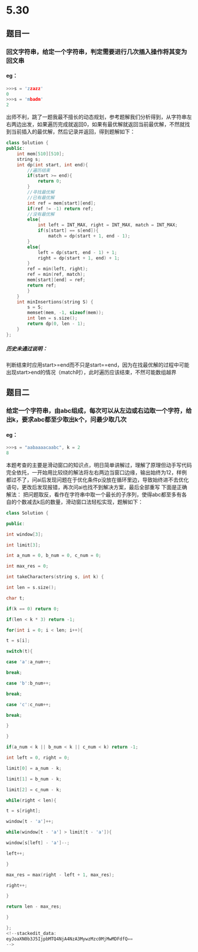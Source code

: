 # 5.30
## 题目一
### 回文字符串，给定一个字符串，判定需要进行几次插入操作将其变为回文串
#### eg：
```C++
>>>s = 'zzazz'
0
>>>s = 'mbadm'
2
```
出师不利，跳了一题我最不擅长的动态规划，参考题解我们分析得到，从字符串左右两边出发，如果遍历完成就返回0，如果有最优解就返回当前最优解，不然就找到当前插入的最优解，然后记录并返回，得到题解如下：
```c++
class Solution {
public:
	int mem[510][510];
	string s;
	int dp(int start, int end){
		//遍历结束
		if(start >= end){
			return 0;
		}
		//寻找最优解
		//已有最优解
		int ref = mem[start][end];
		if(ref != -1) return ref;
		//没有最优解
		else{
			int left = INT_MAX, right = INT_MAX, match = INT_MAX;
			if(s[start] == s[end]){
				match = dp(start + 1, end - 1);
		}
		else{
			left = dp(start, end - 1) + 1;
			right = dp(start + 1, end) + 1;
		}
		ref = min(left, right);
		ref = min(ref, match);
		mem[start][end] = ref;
		return ref;
		}
	}
	int minInsertions(string S) {
		s = S;
		memset(mem, -1, sizeof(mem));
		int len = s.size();
		return dp(0, len - 1);
	}
};
```
#####  历史未通过说明：
判断结束时应用start>=end而不只是start==end，因为在找最优解的过程中可能出现start>end的情况（match时），此时遍历应该结束，不然可能数组越界

## 题目二
### 给定一个字符串，由abc组成，每次可以从左边或右边取一个字符，给出k，要求abc都至少取出k个，问最少取几次
#### eg：
```c++
>>>s = "aabaaaacaabc", k = 2
8
```
本题考查的主要是滑动窗口的知识点，明日简单讲解过，理解了原理但动手写代码完全依托，一开始用比较绕的解法将左右两边当窗口边缘，输出始终为12，样例都过不了，问ai后发现问题在于优化条件p没放在循环里边，导致始终进不去优化语句，更改后发现报错，再次问ai也找不到解决方案，最后全部重写
下面是正确解法：
把问题取反，看作在字符串中取一个最长的子序列，使得abc都至多有各自的个数减去k后的数量，滑动窗口法轻松实现，题解如下：
```c++
class Solution {

public:

int window[3];

int limit[3];

int a_num = 0, b_num = 0, c_num = 0;

int max_res = 0;

int takeCharacters(string s, int k) {

int len = s.size();

char t;

if(k == 0) return 0;

if(len < k * 3) return -1;

for(int i = 0; i < len; i++){

t = s[i];

switch(t){

case 'a':a_num++;

break;

case 'b':b_num++;

break;

case 'c':c_num++;

break;

}

}

if(a_num < k || b_num < k || c_num < k) return -1;

int left = 0, right = 0;

limit[0] = a_num - k;

limit[1] = b_num - k;

limit[2] = c_num - k;

while(right < len){

t = s[right];

window[t - 'a']++;

while(window[t - 'a'] > limit[t - 'a']){

window[s[left] - 'a']--;

left++;

}

max_res = max(right - left + 1, max_res);

right++;

}

return len - max_res;

}

};
<!--stackedit_data:
eyJoaXN0b3J5IjpbMTQ4NjA4NzA3MywzMzc0MjMwMDFdfQ==
-->